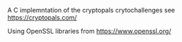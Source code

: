 A C implemntation of the cryptopals crytochallenges see https://cryptopals.com/

Using OpenSSL libraries from https://www.openssl.org/
